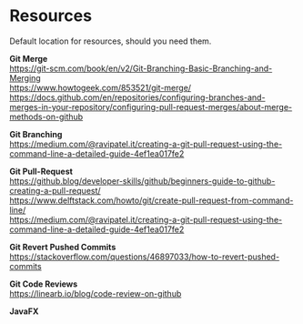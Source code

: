 # Resources

Default location for resources, should you need them. 

**Git Merge**  
https://git-scm.com/book/en/v2/Git-Branching-Basic-Branching-and-Merging  
https://www.howtogeek.com/853521/git-merge/ 
https://docs.github.com/en/repositories/configuring-branches-and-merges-in-your-repository/configuring-pull-request-merges/about-merge-methods-on-github   

**Git Branching**  
https://medium.com/@ravipatel.it/creating-a-git-pull-request-using-the-command-line-a-detailed-guide-4ef1ea017fe2  

**Git Pull-Request**  
https://github.blog/developer-skills/github/beginners-guide-to-github-creating-a-pull-request/  
https://www.delftstack.com/howto/git/create-pull-request-from-command-line/  
https://medium.com/@ravipatel.it/creating-a-git-pull-request-using-the-command-line-a-detailed-guide-4ef1ea017fe2  

**Git Revert Pushed Commits**  
https://stackoverflow.com/questions/46897033/how-to-revert-pushed-commits  

**Git Code Reviews**  
https://linearb.io/blog/code-review-on-github  

**JavaFX**  
